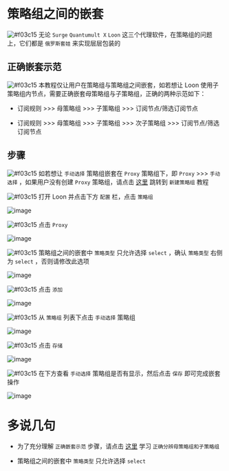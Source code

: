 # 策略组之间的嵌套

![#f03c15](https://placehold.it/15/f03c15/000000?text=+) 无论 `Surge` `Quantumult X` `Loon` 这三个代理软件，在策略组的问题上，它们都是 `俄罗斯套娃` 来实现层层包装的

## 正确嵌套示范

![#f03c15](https://placehold.it/15/f03c15/000000?text=+) 本教程仅让用户在策略组与策略组之间嵌套，如若想让 Loon 使用子策略组内节点，需要正确嵌套母策略组与子策略组，正确的两种示范如下：

- 订阅规则 >>> 母策略组 >>> 子策略组 >>> 订阅节点/筛选订阅节点

- 订阅规则 >>> 母策略组 >>> 子策略组 >>> 次子策略组 >>> 订阅节点/筛选订阅节点

## 步骤

![#f03c15](https://placehold.it/15/f03c15/000000?text=+) 如若想让 `手动选择` 策略组嵌套在 `Proxy` 策略组下，即 `Proxy` >>> `手动选择` ，如果用户没有创建 `Proxy` 策略组，请点击 [这里](https://github.com/chiupam/tutorial/blob/master/Loon/Plus/New_Proxy_Group.md) 跳转到 `新建策略组` 教程

![#f03c15](https://placehold.it/15/f03c15/000000?text=+) 打开 Loon 并点击下方 `配置` 栏，点击 `策略组`

![image](https://raw.githubusercontent.com/TiyNa/LoonManualimg/main/Plus/Proxy_Group.jpg)

![#f03c15](https://placehold.it/15/f03c15/000000?text=+) 点击 `Proxy` 

![image](https://raw.githubusercontent.com/TiyNa/LoonManualimg/main/Plus/Matryoshka_1.jpg)

![#f03c15](https://placehold.it/15/f03c15/000000?text=+) 策略组之间的嵌套中 `策略类型` 只允许选择 `select` ，确认 `策略类型` 右侧为 `select` ，否则请修改此选项

![image](https://raw.githubusercontent.com/TiyNa/LoonManualimg/main/Plus/Matryoshka_2.jpg)

![#f03c15](https://placehold.it/15/f03c15/000000?text=+) 点击 `添加`

![image](https://raw.githubusercontent.com/TiyNa/LoonManualimg/main/Plus/Matryoshka_3.jpg)

![#f03c15](https://placehold.it/15/f03c15/000000?text=+) 从 `策略组` 列表下点击 `手动选择` 策略组

![image](https://raw.githubusercontent.com/TiyNa/LoonManualimg/main/Plus/Matryoshka_4.jpg)

![#f03c15](https://placehold.it/15/f03c15/000000?text=+) 点击 `存储`

![image](https://raw.githubusercontent.com/TiyNa/LoonManualimg/main/Plus/Matryoshka_5.jpg)

![#f03c15](https://placehold.it/15/f03c15/000000?text=+) 在下方查看 `手动选择` 策略组是否有显示，然后点击 `保存` 即可完成嵌套操作

![image](https://raw.githubusercontent.com/TiyNa/LoonManualimg/main/Plus/Matryoshka_6.jpg)

# 多说几句

- 为了充分理解 `正确嵌套示范` 步骤，请点击 [这里](https://github.com/chiupam/tutorial/blob/master/Loon/Plus/TOP_Policy.md) 学习 `正确分辨母策略组和子策略组`

- 策略组之间的嵌套中 `策略类型` 只允许选择 `select`
